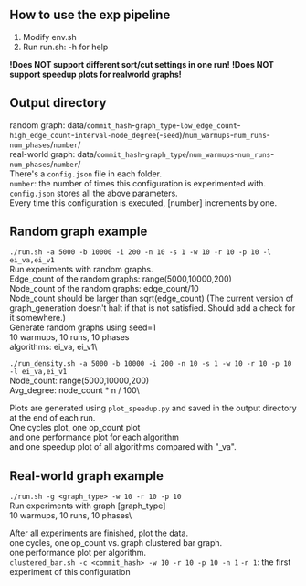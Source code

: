 ## How to use the exp pipeline
1. Modify env.sh
2. Run run.sh: -h for help

**!Does NOT support different sort/cut settings in one run!**
**!Does NOT support speedup plots for realworld graphs!**

## Output directory
random graph: data/`commit_hash`-`graph_type`-`low_edge_count`-`high_edge_count`-`interval-node_degree`(-`seed`)/`num_warmups`-`num_runs`-`num_phases`/`number`/\
real-world graph: data/`commit_hash`-`graph_type`/`num_warmups`-`num_runs`-`num_phases`/`number`/\
There's a `config.json` file in each folder.\
`number`: the number of times this configuration is experimented with.\
`config.json` stores all the above parameters.\
Every time this configuration is executed, [number] increments by one.


## Random graph example
`./run.sh -a 5000 -b 10000 -i 200 -n 10 -s 1 -w 10 -r 10 -p 10 -l ei_va,ei_v1`\
Run experiments with random graphs.\
Edge_count of the random graphs: range(5000,10000,200)\
Node_count of the random graphs: edge_count/10\
Node_count should be larger than sqrt(edge_count) (The current version of graph_generation doesn't halt if that is not satisfied. Should add a check for it somewhere.)\
Generate random graphs using seed=1\
10 warmups, 10 runs, 10 phases\
algorithms: ei_va, ei_v1\

`./run_density.sh -a 5000 -b 10000 -i 200 -n 10 -s 1 -w 10 -r 10 -p 10 -l ei_va,ei_v1`\
Node_count: range(5000,10000,200)\
Avg_degree: node_count * n / 100\

Plots are generated using `plot_speedup.py` and saved in the output directory at the end of each run.\
One cycles plot, one op_count plot\
and one performance plot for each algorithm\
and one speedup plot of all algorithms compared with "\_va".

## Real-world graph example
`./run.sh -g <graph_type> -w 10 -r 10 -p 10`\
Run experiments with graph [graph_type]\
10 warmups, 10 runs, 10 phases\

After all experiments are finished, plot the data.\
one cycles, one op_count vs. graph clustered bar graph.\
one performance plot per algorithm.\
`clustered_bar.sh -c <commit_hash> -w 10 -r 10 -p 10 -n 1`
`-n 1`: the first experiment of this configuration

